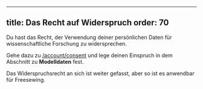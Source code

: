 ***

title: Das Recht auf Widerspruch
order: 70
---------

Du hast das Recht, der Verwendung deiner persönlichen Daten für wissenschaftliche Forschung zu widersprechen.

Gehe dazu zu [/account/consent](/account/consent/) und lege deinen Einspruch in dem Abschnitt zu **Modelldaten** fest.

<Note>

Das Widerspruchsrecht an sich ist weiter gefasst, aber so ist es anwendbar für Freesewing.

</Note>
